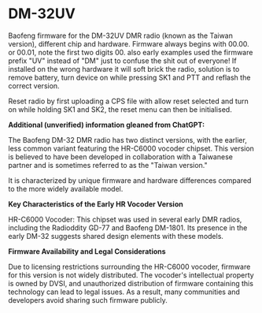 # DM-32UV
Baofeng firmware for the DM-32UV DMR radio (known as the Taiwan version), different chip and hardware. Firmware always begins with 00.00. or 00.01, note the first two digits 00. also early examples used the firmware prefix "UV" instead of "DM" just to confuse the shit out of everyone! If installed on the wrong hardware it will soft brick the radio, solution is to remove battery, turn device on while pressing SK1 and PTT and reflash the correct version.

Reset radio by first uploading a CPS file with allow reset selected and turn on while holding SK1 and SK2, the reset menu can then be initialised.

**Additional (unverified) information gleaned from ChatGPT:**

The Baofeng DM-32 DMR radio has two distinct versions, with the earlier, less common variant featuring the HR-C6000 vocoder chipset. This version is believed to have been developed in collaboration with a Taiwanese partner and is sometimes referred to as the "Taiwan version."

It is characterized by unique firmware and hardware differences compared to the more widely available model.

**Key Characteristics of the Early HR Vocoder Version**

HR-C6000 Vocoder: This chipset was used in several early DMR radios, including the Radioddity GD-77 and Baofeng DM-1801. Its presence in the early DM-32 suggests shared design elements with these models.

**Firmware Availability and Legal Considerations**

Due to licensing restrictions surrounding the HR-C6000 vocoder, firmware for this version is not widely distributed. The vocoder's intellectual property is owned by DVSI, and unauthorized distribution of firmware containing this technology can lead to legal issues. As a result, many communities and developers avoid sharing such firmware publicly.
